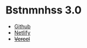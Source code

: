 # Bstnmnhss 3.0

-   [Github](https://yashbstnmnhss.github.io)
-   [Netlify](https://bstnmnhss.netlify.app)
-   [~~Vercel~~](https://yashbstnmnhss.vercel.app)
